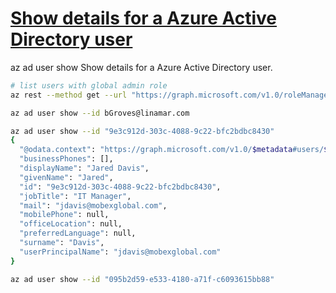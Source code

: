 # **[Show details for a Azure Active Directory user](https://learn.microsoft.com/en-us/cli/azure/ad/user?view=azure-cli-latest#az-ad-user-show)**

az ad user show
Show details for a Azure Active Directory user.

```bash
# list users with global admin role
az rest --method get --url "https://graph.microsoft.com/v1.0/roleManagement/directory/roleAssignments" --query "value[?contains(roleDefinitionId,'62e90394-69f5-4237-9190-012177145e10')].{id:id,PrincipalId:principalId,RoleDefinitionId:roleDefinitionId}"

az ad user show --id bGroves@linamar.com

az ad user show --id "9e3c912d-303c-4088-9c22-bfc2bdbc8430"
{
  "@odata.context": "https://graph.microsoft.com/v1.0/$metadata#users/$entity",
  "businessPhones": [],
  "displayName": "Jared Davis",
  "givenName": "Jared",
  "id": "9e3c912d-303c-4088-9c22-bfc2bdbc8430",
  "jobTitle": "IT Manager",
  "mail": "jdavis@mobexglobal.com",
  "mobilePhone": null,
  "officeLocation": null,
  "preferredLanguage": null,
  "surname": "Davis",
  "userPrincipalName": "jdavis@mobexglobal.com"
}

az ad user show --id "095b2d59-e533-4180-a71f-c6093615bb88"


```
